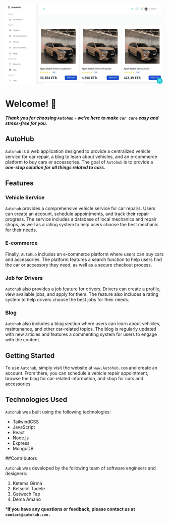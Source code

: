 ![Design preview of Autohub.com](./src/data/design.jpg)

# Welcome! 👋
***Thank you for choosing `Autohub` - we're here to make `car care` easy and stress-free for you.***
## AutoHub
`Autohub` is a web application designed to provide a centralized vehicle service for car repair, a blog to learn about vehicles, and an e-commerce platform to buy cars or accessories. The goal of `Autohub` is to provide a ***one-stop solution for all things related to cars.***
## Features
### Vehicle Service
`Autohub` provides a comprehensive vehicle service for car repairs. Users can create an account, schedule appointments, and track their repair progress. The service includes a database of local mechanics and repair shops, as well as a rating system to help users choose the best mechanic for their needs.

### E-commerce
Finally, `Autohub` includes an e-commerce platform where users can buy cars and accessories. The platform features a search function to help users find the car or accessory they need, as well as a secure checkout process.

### Job for Drivers
`Autohub` also provides a job feature for drivers. Drivers can create a profile, view available jobs, and apply for them. The feature also includes a rating system to help drivers choose the best jobs for their needs.

### Blog
`Autohub` also includes a blog section where users can learn about vehicles, maintenance, and other car-related topics. The blog is regularly updated with new articles and features a commenting system for users to engage with the content.
## Getting Started
To use `Autohub`, simply visit the website at `www.Autohub.com` and create an account. From there, you can schedule a vehicle repair appointment, browse the blog for car-related information, and shop for cars and accessories.

## Technologies Used
`Autohub` was built using the following technologies:

- TailwindCSS
- JavaScript
- React
- Node.js
- Express
- MongoDB

##Contributors

`Autohub` was developed by the following team of software engineers and designers:
1. Ketema Girma
2. Betselot Tadele
3. Gatwech Tap
4. Dema Amano

***If you have any questions or feedback, please contact us at `contact@autohub.com.`**